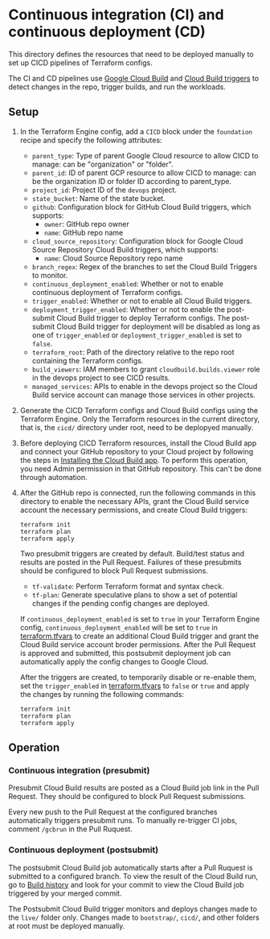 # Continuous integration (CI) and continuous deployment (CD)

This directory defines the resources that need to be deployed manually
to set up CICD pipelines of Terraform configs.

The CI and CD pipelines use
[Google Cloud Build](https://cloud.google.com/cloud-build) and
[Cloud Build triggers](https://cloud.google.com/cloud-build/docs/automating-builds/create-manage-triggers)
to detect changes in the repo, trigger builds, and run the workloads.

## Setup

1. In the Terraform Engine config, add a `CICD` block under the `foundation`
   recipe and specify the following attributes:

    * `parent_type`: Type of parent Google Cloud resource to allow CICD to manage:
        can be "organization" or "folder".
    * `parent_id`: ID of parent GCP resource to allow CICD to manage:
        can be the organization ID or folder ID according to parent_type.
    * `project_id`: Project ID of the `devops` project.
    * `state_bucket`: Name of the state bucket.
    * `github`: Configuration block for GitHub Cloud Build triggers,
      which supports:
      * `owner`: GitHub repo owner
      * `name`: GitHub repo name
    * `cloud_source_repository`: Configuration block for Google Cloud
      Source Repository Cloud Build triggers, which supports:
      * `name`: Cloud Source Repository repo name
    * `branch_regex`: Regex of the branches to set the Cloud Build Triggers to
        monitor.
    * `continuous_deployment_enabled`: Whether or not to enable continuous
        deployment of Terraform configs.
    * `trigger_enabled`: Whether or not to enable all Cloud Build triggers.
    * `deployment_trigger_enabled`: Whether or not to enable the post-submit
        Cloud Build trigger to deploy Terraform configs. The post-submit
        Cloud Build trigger for deployment will be disabled as long as one of
        `trigger_enabled` or `deployment_trigger_enabled` is set to `false`.
    * `terraform_root`: Path of the directory relative to the repo root
        containing the Terraform configs.
    * `build_viewers`: IAM members to grant `cloudbuild.builds.viewer` role
        in the devops project to see CICD results.
    * `managed_services`: APIs to enable in the devops project so the Cloud
        Build service account can manage those services in other projects.

1. Generate the CICD Terraform configs and Cloud Build configs using the
    Terraform Engine. Only the Terraform resources in the current directory,
    that is, the `cicd/` directory under root, need to be deplopyed manually.

1. Before deploying CICD Terraform resources, install the Cloud Build app
   and connect your GitHub repository to your Cloud project by following
   the steps in
   [Installing the Cloud Build app](https://cloud.google.com/cloud-build/docs/automating-builds/create-github-app-triggers#installing_the_cloud_build_app).
   To perform this operation, you need Admin permission in that
   GitHub repository. This can't be done through automation.

1. After the GitHub repo is connected, run the following commands in this
   directory to enable the necessary APIs, grant the Cloud Build service account
   the necessary permissions, and create Cloud Build triggers:

    ```shell
    terraform init
    terraform plan
    terraform apply
    ```

   Two presubmit triggers are created by default. Build/test status and results
   are posted in the Pull Request. Failures of these presubmits should
   be configured to block Pull Request submissions.

   * `tf-validate`: Perform Terraform format and syntax check.
   * `tf-plan`: Generate speculative plans to show a set of potential changes
     if the pending config changes are deployed.

    If `continuous_deployment_enabled` is set to `true` in your Terraform Engine
    config, `continuous_deployment_enabled` will be set to `true` in
    [terraform.tfvars](./terraform.tfvars) to create an additional Cloud Build
    trigger and grant the Cloud Build service account broder permissions.
    After the Pull Request is approved and submitted, this postsubmit deployment
    job can automatically apply the config changes to Google Cloud.

    After the triggers are created, to temporarily disable or re-enable them,
    set the `trigger_enabled` in [terraform.tfvars](./terraform.tfvars) to
    `false` or `true` and apply the changes by running the following commands:

    ```shell
    terraform init
    terraform plan
    terraform apply
    ```

## Operation

### Continuous integration (presubmit)

Presubmit Cloud Build results are posted as a Cloud Build job link in the
Pull Request. They should be configured to block Pull Request submissions.

Every new push to the Pull Request at the configured branches automatically
triggers presubmit runs. To manually re-trigger CI jobs, comment `/gcbrun` in the
Pull Ruquest.

### Continuous deployment (postsubmit)

The postsubmit Cloud Build job automatically starts after a Pull Ruquest is
submitted to a configured branch. To view the result of the Cloud Build run, go
to [Build history](https://console.cloud.google.com/cloud-build/builds)
and look for your commit to view the Cloud Build job triggered by your merged
commit.

The Postsubmit Cloud Build trigger monitors and deploys changes made to the `live/`
folder only. Changes made to `bootstrap/`, `cicd/`, and other folders at
root must be deployed manually.
